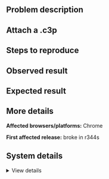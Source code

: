 ## Problem description



## Attach a .c3p



## Steps to reproduce



## Observed result



## Expected result



## More details



**Affected browsers/platforms:** Chrome

**First affected release:** broke in r344s

## System details

<details><summary>View details</summary>

Platform information
Product: Construct 3 r344 (stable)
Browser: Chrome 109.0.5414.120
Browser engine: Chromium
Context: browser
Operating system: Windows NT 0.1.0
Device type: desktop
Device pixel ratio: 1
Logical CPU cores: 2
Approx. device memory: 4 GB
User agent: Mozilla/5.0 (Windows NT 10.0; Win64; x64) AppleWebKit/537.36 (KHTML, like Gecko) Chrome/109.0.0.0 Safari/537.36
Language setting: en-US

Local storage
Storage quota (approx): 59 gb
Storage usage (approx): 569 mb (0.9%)
Persistant storage: No

Browser support notes
This list contains missing features that are not required, but could improve performance or user experience if supported.

UI effects are disabled in settings.
WebGL indicates a major performance caveat. It is probably using software rendering.
WebGL information
Version string: WebGL 2.0 (OpenGL ES 3.0 Chromium)
Numeric version: 2
Supports NPOT textures: yes
Supports GPU profiling: no
Supports highp precision: yes
Vendor: Google Inc. (Google)
Renderer: ANGLE (Google, Vulkan 1.3.0 (SwiftShader Device (Subzero) (0x0000C0DE)), SwiftShader driver)
Major performance caveat: yes
Maximum texture size: 8192
Point size range: 1 to 1023
Extensions:

EXT_color_buffer_float
EXT_color_buffer_half_float
EXT_float_blend
EXT_texture_compression_bptc
EXT_texture_compression_rgtc
EXT_texture_filter_anisotropic
OES_draw_buffers_indexed
OES_texture_float_linear
WEBGL_compressed_texture_astc
WEBGL_compressed_texture_etc
WEBGL_compressed_texture_etc1
WEBGL_compressed_texture_s3tc
WEBGL_compressed_texture_s3tc_srgb
WEBGL_debug_renderer_info
WEBGL_lose_context
WEBGL_multi_draw
OVR_multiview2
Audio information
System sample rate: 48000 Hz
Output channels: 2
Output interpretation: speakers
Supported decode formats:

WebM Opus (audio/webm; codecs=opus)
Ogg Opus (audio/ogg; codecs=opus)
WebM Vorbis (audio/webm; codecs=vorbis)
Ogg Vorbis (audio/ogg; codecs=vorbis)
MPEG-4 AAC (audio/mp4; codecs=mp4a.40.5)
MP3 (audio/mpeg)
FLAC (audio/flac)
PCM WAV (audio/wav; codecs=1)
Supported encode formats:

WebM Opus (audio/webm; codecs=opus)
Video information
Supported decode formats:

WebM AV1 (video/webm; codecs=av01.0.00M.08)
MP4 AV1 (video/mp4; codecs=av01.0.00M.08)
WebM VP9 (video/webm; codecs=vp9)
WebM VP8 (video/webm; codecs=vp8)
Ogg Theora (video/ogg; codecs=theora)
H.264 (video/mp4; codecs=avc1.42E01E)
Supported encode formats:

WebM VP9 (video/webm; codecs=vp9)
WebM VP8 (video/webm; codecs=vp8)

</details>
